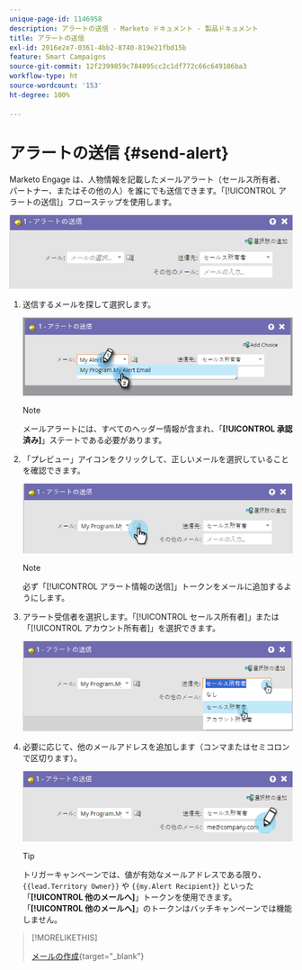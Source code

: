 ```yaml
---
unique-page-id: 1146958
description: アラートの送信 - Marketo ドキュメント - 製品ドキュメント
title: アラートの送信
exl-id: 2016e2e7-0361-4bb2-8740-819e21fbd15b
feature: Smart Campaigns
source-git-commit: 12f2399859c784095cc2c1df772c66c649106ba3
workflow-type: ht
source-wordcount: '153'
ht-degree: 100%

---
```


# アラートの送信 {#send-alert}

Marketo Engage は、人物情報を記載したメールアラート（セールス所有者、パートナー、またはその他の人）を誰にでも送信できます。「[!UICONTROL アラートの送信]」フローステップを使用します。

![](assets/send-alert-1.png)

1. 送信するメールを探して選択します。

   ![](assets/send-alert-2.png)

   >[!NOTE]
   >
   >メールアラートには、すべてのヘッダー情報が含まれ、「**[!UICONTROL 承認済み]**」ステートである必要があります。

1. 「プレビュー」アイコンをクリックして、正しいメールを選択していることを確認できます。

   ![](assets/send-alert-3.png)

   >[!NOTE]
   >
   >必ず「[!UICONTROL アラート情報の送信]」トークンをメールに追加するようにします。

1. アラート受信者を選択します。「[!UICONTROL セールス所有者]」または「[!UICONTROL アカウント所有者]」を選択できます。

   ![](assets/send-alert-4.png)

1. 必要に応じて、他のメールアドレスを追加します（コンマまたはセミコロンで区切ります）。

   ![](assets/send-alert-5.png)

   >[!TIP]
   >
   >トリガーキャンペーンでは、値が有効なメールアドレスである限り、`{{lead.Territory Owner}}` や `{{my.Alert Recipient}}` といった「**[!UICONTROL 他のメールへ]**」トークンを使用できます。「**[!UICONTROL 他のメールへ]**」のトークンはバッチキャンペーンでは機能しません。

>[!MORELIKETHIS]
>
>[メールの作成](/help/marketo/product-docs/email-marketing/general/creating-an-email/create-an-email.md){target="_blank"}
